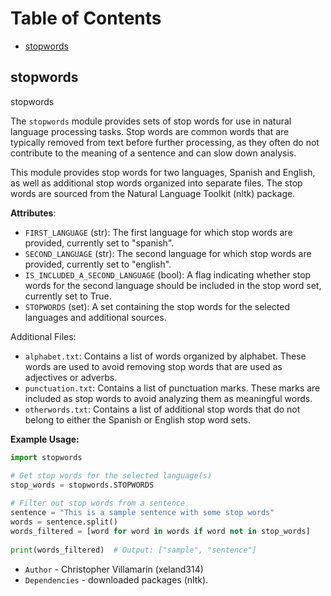 # Table of Contents

* [stopwords](#stopwords)

<a id="stopwords"></a>

## stopwords

stopwords

The `stopwords` module provides sets of stop words for use in natural language processing tasks.
Stop words are common words that are typically removed from text before further processing, as they
often do not contribute to the meaning of a sentence and can slow down analysis.

This module provides stop words for two languages, Spanish and English, as well as additional stop words
organized into separate files. The stop words are sourced from the Natural Language Toolkit (nltk)
package.

**Attributes**:

- `FIRST_LANGUAGE` (str): The first language for which stop words are provided, currently set to "spanish".
- `SECOND_LANGUAGE` (str): The second language for which stop words are provided, currently set to "english".
- `IS_INCLUDED_A_SECOND_LANGUAGE` (bool): A flag indicating whether stop words for the second language
  should be included in the stop word set, currently set to True.
- `STOPWORDS` (set): A set containing the stop words for the selected languages and additional sources.
  
Additional Files:

- `alphabet.txt`: Contains a list of words organized by alphabet. These words are used to avoid removing
  stop words that are used as adjectives or adverbs.
- `punctuation.txt`: Contains a list of punctuation marks. These marks are included as stop words to
  avoid analyzing them as meaningful words.
- `otherwords.txt`: Contains a list of additional stop words that do not belong to either the Spanish or
  English stop word sets.
  
**Example Usage:**

```python
import stopwords

# Get stop words for the selected language(s)
stop_words = stopwords.STOPWORDS
  
# Filter out stop words from a sentence
sentence = "This is a sample sentence with some stop words"
words = sentence.split()
words_filtered = [word for word in words if word not in stop_words]
  
print(words_filtered)  # Output: ["sample", "sentence"]
```

- `Author` - Christopher Villamarín (xeland314)
- `Dependencies` - downloaded packages (nltk).
